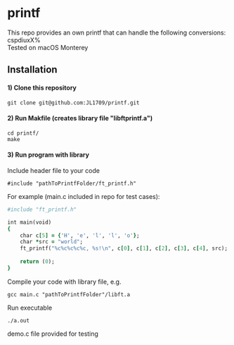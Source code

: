 # printf
This repo provides an own printf that can handle the following conversions: cspdiuxX%  
Tested on macOS Monterey

## Installation

#### 1) Clone this repository 
```
git clone git@github.com:JL1709/printf.git
```

#### 2) Run Makfile (creates library file "libftprintf.a")
```
cd printf/
make
```

#### 3)  Run program with library
Include header file to your code
```
#include "pathToPrintfFolder/ft_printf.h"
```
For example (main.c included in repo for test cases):
```ruby
#include "ft_printf.h"

int main(void)
{
	char c[5] = {'H', 'e', 'l', 'l', 'o'};
	char *src = "world";
	ft_printf("%c%c%c%c%c, %s!\n", c[0], c[1], c[2], c[3], c[4], src);
	
	return (0);
}
```

Compile your code with library file, e.g.
```
gcc main.c "pathToPrintfFolder"/libft.a
```

Run executable
```
./a.out
```
demo.c file provided for testing

